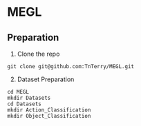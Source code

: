 # MEGL

## Preparation

1. Clone the repo
```
git clone git@github.com:TnTerry/MEGL.git
```

2. Dataset Preparation
```
cd MEGL
mkdir Datasets
cd Datasets
mkdir Action_Classification
mkdir Object_Classification
```
